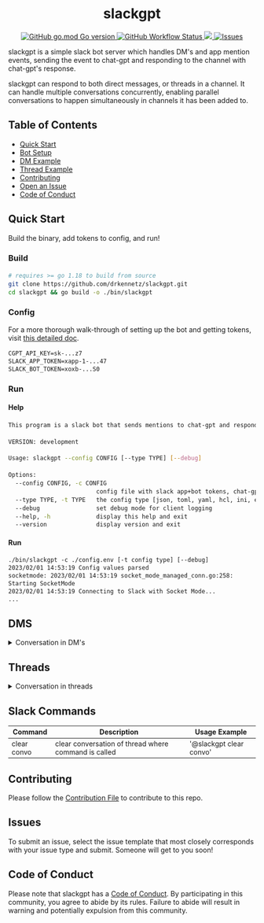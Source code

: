 <h1 align="center">slackgpt</h1>
<p align="center">
   <a href='#GoVersion'>
      <img alt="GitHub go.mod Go version" src="https://img.shields.io/github/go-mod/go-version/drkennetz/slackgpt">
   </a>
    <a href="https://github.com/drkennetz/slackgpt">
        <img alt="GitHub Workflow Status" src="https://img.shields.io/github/actions/workflow/status/drkennetz/slackgpt/ci.yml">
    </a>
    <a href="https://codecov.io/github/drkennetz/slackgpt" >
        <img src="https://codecov.io/github/drkennetz/slackgpt/branch/main/graph/badge.svg?token=8IHKB8J1AN"/>
    </a>
    <a href="https://github.com/drkennetz/slackgpt/issues">
        <img src="https://img.shields.io/github/issues/drkennetz/slackgpt" alt="Issues">
   </a>
</p>

slackgpt is a simple slack bot server which handles DM's and app mention events, sending the event to chat-gpt and responding to the channel with chat-gpt's response.

slackgpt can respond to both direct messages, or threads in a channel. It can handle multiple conversations concurrently, enabling parallel conversations to happen simultaneously in channels it has been added to.

## Table of Contents
- [Quick Start](#Quick-Start)
- [Bot Setup](./example/walkthrough.md)
- [DM Example](#DMS)
- [Thread Example](#Threads)
- [Contributing](#Contributing)
- [Open an Issue](#Issues)
- [Code of Conduct](#Code-of-Conduct)


## Quick Start
Build the binary, add tokens to config, and run!

### Build
```bash
# requires >= go 1.18 to build from source
git clone https://github.com/drkennetz/slackgpt.git
cd slackgpt && go build -o ./bin/slackgpt
```

### Config

For a more thorough walk-through of setting up the bot and getting tokens, visit [this detailed doc](./example/walkthrough.md).
```
CGPT_API_KEY=sk-...z7
SLACK_APP_TOKEN=xapp-1-...47
SLACK_BOT_TOKEN=xoxb-...S0
```

### Run

#### Help
```bash
This program is a slack bot that sends mentions to chat-gpt and responds with chat-gpt result

VERSION: development

Usage: slackgpt --config CONFIG [--type TYPE] [--debug]

Options:
  --config CONFIG, -c CONFIG
                         config file with slack app+bot tokens, chat-gpt API token
  --type TYPE, -t TYPE   the config type [json, toml, yaml, hcl, ini, env, properties]; if not passed, inferred from file ext
  --debug                set debug mode for client logging
  --help, -h             display this help and exit
  --version              display version and exit
```
#### Run
```
./bin/slackgpt -c ./config.env [-t config type] [--debug]
2023/02/01 14:53:19 Config values parsed
socketmode: 2023/02/01 14:53:19 socket_mode_managed_conn.go:258: Starting SocketMode
2023/02/01 14:53:19 Connecting to Slack with Socket Mode...
...
```

## DMS
<details>
  <summary>Conversation in DM's</summary>

  ![DMS](./example/conversation.gif)

</details>

## Threads
<details>
  <summary>Conversation in threads</summary>

  ![Threads](./example/conversation_in_threads.gif)

</details>

## Slack Commands
| **Command** | **Description** | **Usage Example** |
|---|---|---|
| clear convo | clear conversation of thread where command is called | '@slackgpt clear convo' |

## Contributing
Please follow the [Contribution File](./Contribution.md) to contribute to this repo.

## Issues
To submit an issue, select the issue template that most closely
corresponds with your issue type and submit. Someone will get to you soon!

## Code of Conduct
Please note that slackgpt has a [Code of Conduct](./CODE_OF_CONDUCT.md).
By participating in this community, you agree to abide by its rules.
Failure to abide will result in warning and potentially expulsion from this community.
